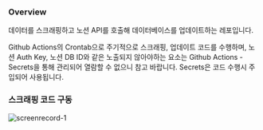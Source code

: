 ### Overview
데이터를 스크래핑하고 노션 API를 호출해 데이터베이스를 업데이트하는 레포입니다.

Github Actions의 Crontab으로 주기적으로 스크래핑, 업데이트 코드를 수행하며, 노션 Auth Key, 노션 DB ID와 같은 노출되지 않아야하는 요소는 Github Actions - Secrets을 통해 관리되어 열람할 수 없으니 참고 바랍니다.
Secrets은 코드 수행시 주입되어 사용됩니다.

### 스크래핑 코드 구동
![screenrecord-1](https://github.com/user-attachments/assets/e5cf820f-ec3d-4aec-8d24-78af193ed16e)
